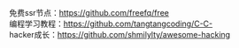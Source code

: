 免费ssr节点：https://github.com/freefq/free  
编程学习教程：https://github.com/tangtangcoding/C-C-  
hacker成长：https://github.com/shmilylty/awesome-hacking  
